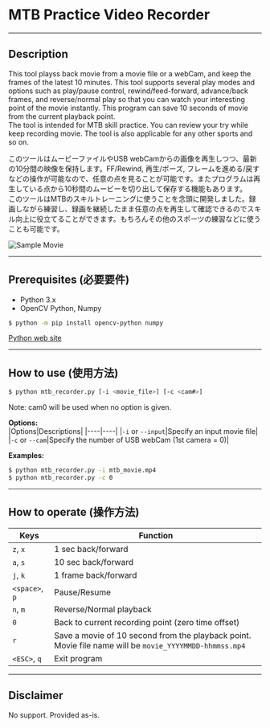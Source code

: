 # MTB Practice Video Recorder

--------
## Description

 This tool playss back movie from a movie file or a webCam, and keep the frames of the latest 10 minutes. This tool supports several play modes and options such as play/pause control, rewind/feed-forward, advance/back frames, and reverse/normal play so that you can watch your interesting point of the movie instantly. This program can save 10 seconds of movie from the current playback point.  
 The tool is intended for MTB skill practice. You can review your try while keep recording movie. The tool is also applicable for any other sports and so on.  

 このツールはムービーファイルやUSB webCamからの画像を再生しつつ、最新の10分間の映像を保持します。FF/Rewind, 再生/ポーズ, フレームを進める/戻すなどの操作が可能なので、任意の点を見ることが可能です。またプログラムは再生している点から10秒間のムービーを切り出して保存する機能もあります。  
 このツールはMTBのスキルトレーニングに使うことを念頭に開発しました。録画しながら練習し、録画を継続したまま任意の点を再生して確認できるのでスキル向上に役立てることができます。もちろんその他のスポーツの練習などに使うことも可能です。  

![Sample Movie](./resources/sample-movie.gif)

--------
## Prerequisites (必要要件)
 - Python 3.x  
 - OpenCV Python, Numpy  
 ```sh
 $ python -m pip install opencv-python numpy
 ```  

[Python web site](https://www.python.org/)

--------

## How to use (使用方法)

```sh
$ python mtb_recorder.py [-i <movie_file>] [-c <cam#>]
```
Note: cam0 will be used when no option is given.  

**Options:**  
|Options|Descriptions|
|----|----|
|`-i` or `--input`|Specify an input movie file|  
|`-c` or `--cam`|Specify the number of USB webCam (1st camera = 0)|  
  
**Examples:**  
```sh
$ python mtb_recorder.py -i mtb_movie.mp4
$ python mtb_recorder.py -c 0
```

--------
## How to operate (操作方法)

|Keys|Function|
|----|----|
|`z`, `x`| 1 sec back/forward|
|`a`, `s`| 10 sec back/forward|
|`j`, `k`| 1 frame back/forward|
|`<space>`, `p`| Pause/Resume|
|`n`, `m`| Reverse/Normal playback|
|`0`| Back to current recording point (zero time offset)|
|`r`| Save a movie of 10 second from the playback point. Movie file name will be `movie_YYYYMMDD-hhmmss.mp4`|
|`<ESC>`, `q`| Exit program|

--------
## Disclaimer
No support. Provided as-is.
